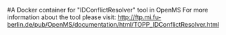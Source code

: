 #A Docker container for "IDConflictResolver" tool in OpenMS
For more information about the tool please visit:
http://ftp.mi.fu-berlin.de/pub/OpenMS/documentation/html/TOPP_IDConflictResolver.html
